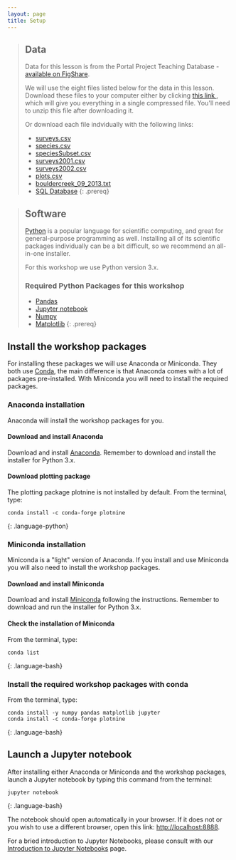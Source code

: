 ```yaml
---
layout: page
title: Setup
---
```


> ## Data
> Data for this lesson is from the Portal Project Teaching Database -
> [available on FigShare](https://figshare.com/articles/Portal_Project_Teaching_Database/1314459).
>
> We will use the eight files listed below for the data in this lesson.  Download these files to your computer either by clicking [this link ](https://minhaskamal.github.io/DownGit/#/home?url=https://github.com/datacarpentry/python-ecology-lesson/tree/gh-pages/data), which will give you everything in a single compressed file.  You'll need to unzip this file after downloading it.
>
> Or download each file indvidually with the following links:
>
> - [surveys.csv](http://www.datacarpentry.org/python-ecology-lesson/data/surveys.csv)
> - [species.csv](http://www.datacarpentry.org/python-ecology-lesson/data/species.csv)
> - [speciesSubset.csv](http://www.datacarpentry.org/python-ecology-lesson/data/speciesSubset.csv)
> - [surveys2001.csv](http://www.datacarpentry.org/python-ecology-lesson/data/survey2001.csv)
> - [surveys2002.csv](http://www.datacarpentry.org/python-ecology-lesson/data/survey2002.csv)
> - [plots.csv](http://www.datacarpentry.org/python-ecology-lesson/data/plots.csv)
> - [bouldercreek_09_2013.txt](http://www.datacarpentry.org/python-ecology-lesson/data/bouldercreek_09_2013.txt)
> - [SQL Database](http://www.datacarpentry.org/python-ecology-lesson/data/portal_mammals.sqlite)
{: .prereq}



> ## Software
> [Python](http://python.org) is a popular language for
> scientific computing, and great for general-purpose programming as
> well.  Installing all of its scientific packages individually can be
> a bit difficult, so we recommend an all-in-one installer.
>
> For this workshop we use Python version 3.x.
>
> ### Required Python Packages for this workshop
>
> * [Pandas](http://pandas.pydata.org/)
> * [Jupyter notebook](http://jupyter.org/)
> * [Numpy](http://www.numpy.org/)
> * [Matplotlib](http://matplotlib.org/)
{: .prereq}

## Install the workshop packages

For installing these packages we will use Anaconda or Miniconda.
They both use [Conda](http://conda.pydata.org/docs/), the main difference is
that Anaconda comes with a lot of packages pre-installed.
With Miniconda you will need to install the required packages.

### Anaconda installation

Anaconda will install the workshop packages for you.

#### Download and install Anaconda

Download and install [Anaconda](https://www.continuum.io/downloads).
Remember to download and install the installer for Python 3.x.

#### Download plotting package

The plotting package plotnine is not installed by default.  From the terminal,
type:

~~~
conda install -c conda-forge plotnine
~~~
{: .language-python}

### Miniconda installation

Miniconda is a "light" version of Anaconda. If you install and use Miniconda
you will also need to install the workshop packages.

#### Download and install Miniconda

Download and install [Miniconda](http://conda.pydata.org/miniconda.html)
following the instructions. Remember to download and run the installer for
Python 3.x.

#### Check the installation of Miniconda

From the terminal, type:

~~~
conda list
~~~
{: .language-bash}

### Install the required workshop packages with conda

From the terminal, type:

~~~
conda install -y numpy pandas matplotlib jupyter
conda install -c conda-forge plotnine
~~~
{: .language-bash}

## Launch a Jupyter notebook

After installing either Anaconda or Miniconda and the workshop packages,
launch a Jupyter notebook by typing this command from the terminal:

~~~
jupyter notebook
~~~
{: .language-bash}

The notebook should open automatically in your browser. If it does not or you
wish to use a different browser, open this link: <http://localhost:8888>.

For a bried introduction to Jupyter Notebooks, please consult with our
[Introduction to Jupyter Notebooks](/jupyter_notebooks/) page.
